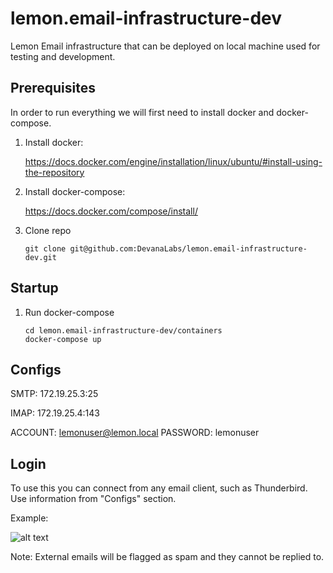 # lemon.email-infrastructure-dev
Lemon Email infrastructure that can be deployed on local machine used for testing and development.


## Prerequisites 

In order to run everything we will first need to install docker and docker-compose. 

1. Install docker: 

    https://docs.docker.com/engine/installation/linux/ubuntu/#install-using-the-repository

2. Install docker-compose: 
    
    https://docs.docker.com/compose/install/
    
3. Clone repo

    ```
    git clone git@github.com:DevanaLabs/lemon.email-infrastructure-dev.git
    ```

## Startup

1. Run docker-compose

    ```
    cd lemon.email-infrastructure-dev/containers
    docker-compose up
    ```
    
    
## Configs

SMTP: 172.19.25.3:25

IMAP: 172.19.25.4:143

ACCOUNT: lemonuser@lemon.local 
PASSWORD: lemonuser

## Login

To use this you can connect from any email client, such as Thunderbird. 
Use information from "Configs" section.

Example:

![alt text](http://i.imgur.com/laAS6N7.png)

Note: External emails will be flagged as spam and they cannot be replied to.


